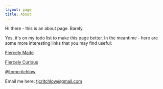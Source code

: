 ```yaml
---
layout: page
title: About
---
```


Hi there - this is an about page. Barely.

Yes, it's on my todo list to make this page better. In the meantime - here are some more interesting links that you may find useful:

[Fiercely Made](http://www.fiercelymade.com)

[Fiercely Curious](http://www.fiercelycurious.com)

[@tomcritchlow](http://twitter.com/tomcritchlow)

Email me here: [tjcritchlow@gmail.com](mailto:tjcritchlow@gmail.com)
